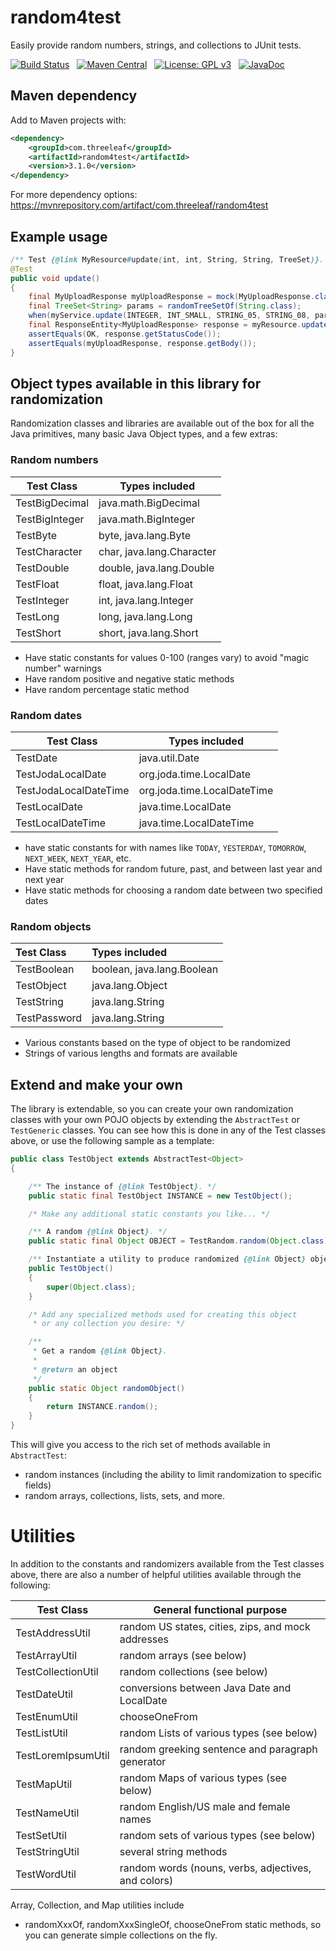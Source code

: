 # random4test
Easily provide random numbers, strings, and collections to JUnit tests.

[![Build Status](https://travis-ci.org/JohnZavyn/random4test.svg)](https://travis-ci.org/JohnZavyn/random4test) &nbsp;
[![Maven Central](https://maven-badges.herokuapp.com/maven-central/com.threeleaf/random4test/badge.svg)](https://maven-badges.herokuapp.com/maven-central/com.threeleaf/random4test) &nbsp;
[![License: GPL v3](https://img.shields.io/badge/License-GPLv3-brightgreen.svg)](https://www.gnu.org/licenses/gpl-3.0) &nbsp;
[![JavaDoc](http://javadoc-badge.appspot.com/com.threeleaf/random4test.svg?label=javadoc)](http://www.threeleaf.com/random4test/javadoc/)

## Maven dependency
Add to Maven projects with:
```xml
<dependency>
    <groupId>com.threeleaf</groupId>
    <artifactId>random4test</artifactId>
    <version>3.1.0</version>
</dependency>
```
For more dependency options: <https://mvnrepository.com/artifact/com.threeleaf/random4test>

## Example usage
```java
/** Test {@link MyResource#update(int, int, String, String, TreeSet)}. */
@Test
public void update()
{
    final MyUploadResponse myUploadResponse = mock(MyUploadResponse.class);
    final TreeSet<String> params = randomTreeSetOf(String.class);
    when(myService.update(INTEGER, INT_SMALL, STRING_05, STRING_08, params)).thenReturn(myUploadResponse);
    final ResponseEntity<MyUploadResponse> response = myResource.update(INTEGER, INT_SMALL, STRING_05, STRING_08, params);
    assertEquals(OK, response.getStatusCode());
    assertEquals(myUploadResponse, response.getBody());
}
```

## Object types available in this library for randomization
Randomization classes and libraries are available out of the box for all the Java primitives, many basic Java Object types,
and a few extras:

### Random numbers

| Test Class            | Types included            |
| ---                   | ---                       |
| TestBigDecimal        | java.math.BigDecimal      |
| TestBigInteger        | java.math.BigInteger      |
| TestByte              | byte, java.lang.Byte      |
| TestCharacter         | char, java.lang.Character |
| TestDouble            | double, java.lang.Double  |
| TestFloat             | float, java.lang.Float    |
| TestInteger           | int, java.lang.Integer    |
| TestLong              | long, java.lang.Long      |
| TestShort             | short, java.lang.Short    |

* Have static constants for values 0-100 (ranges vary) to avoid "magic number" warnings
* Have random positive and negative static methods
* Have random percentage static method

### Random dates

| Test Class             | Types included              |
| ---                    | ---                         |
| TestDate               | java.util.Date              |
| TestJodaLocalDate      | org.joda.time.LocalDate     |
| TestJodaLocalDateTime  | org.joda.time.LocalDateTime |
| TestLocalDate          | java.time.LocalDate         |
| TestLocalDateTime      | java.time.LocalDateTime     |

* have static constants for with names like `TODAY`, `YESTERDAY`, `TOMORROW`, `NEXT_WEEK`, `NEXT_YEAR`, etc.
* Have static methods for random future, past, and between last year and next year
* Have static methods for choosing a random date between two specified dates

### Random objects

| Test Class   | Types included             |
|:-------------|:---------------------------|
| TestBoolean  | boolean, java.lang.Boolean |
| TestObject   | java.lang.Object           |
| TestString   | java.lang.String           |
| TestPassword | java.lang.String           |

* Various constants based on the type of object to be randomized
* Strings of various lengths and formats are available

## Extend and make your own

The library is extendable, so you can create your own randomization classes
with your own POJO objects by extending the `AbstractTest` or `TestGeneric` classes.
You can see how this is done in any of the Test classes above, or use the
following sample as a template:

```java
public class TestObject extends AbstractTest<Object>
{

    /** The instance of {@link TestObject}. */
    public static final TestObject INSTANCE = new TestObject();

    /* Make any additional static constants you like... */

    /** A random {@link Object}. */
    public static final Object OBJECT = TestRandom.random(Object.class);

    /** Instantiate a utility to produce randomized {@link Object} objects. */
    public TestObject()
    {
        super(Object.class);
    }

    /* Add any specialized methods used for creating this object
     * or any collection you desire: */

    /**
     * Get a random {@link Object}.
     *
     * @return an object
     */
    public static Object randomObject()
    {
        return INSTANCE.random();
    }
}
```

This will give you access to the rich set of methods available in `AbstractTest`:

* random instances (including the ability to limit randomization to specific fields)
* random arrays, collections, lists, sets, and more.

# Utilities

In addition to the constants and randomizers available from the Test classes above,
there are also a number of helpful utilities available through the following:


| Test Class             | General functional purpose                          |
| ---                    | ---                                                 |
| TestAddressUtil        | random US states, cities, zips, and mock addresses  |
| TestArrayUtil          | random arrays (see below)                           |
| TestCollectionUtil     | random collections (see below)                      |
| TestDateUtil           | conversions between Java Date and LocalDate         |
| TestEnumUtil           | chooseOneFrom                                       |
| TestListUtil           | random Lists of various types (see below)           |
| TestLoremIpsumUtil     | random greeking sentence and paragraph generator    |
| TestMapUtil            | random Maps of various types (see below)            |
| TestNameUtil           | random English/US male and female names             |
| TestSetUtil            | random sets of various types (see below)            |
| TestStringUtil         | several string methods                              |
| TestWordUtil           | random words (nouns, verbs, adjectives, and colors) |


Array, Collection, and Map utilities include
* randomXxxOf, randomXxxSingleOf, chooseOneFrom static methods, so you can generate simple
  collections on the fly.

